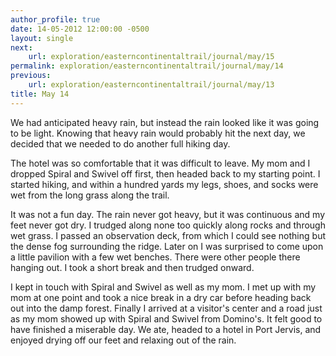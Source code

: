 ```yaml
---
author_profile: true
date: 14-05-2012 12:00:00 -0500
layout: single
next:
    url: exploration/easterncontinentaltrail/journal/may/15
permalink: exploration/easterncontinentaltrail/journal/may/14
previous:
    url: exploration/easterncontinentaltrail/journal/may/13
title: May 14
---
```

We had anticipated heavy rain, but instead the rain looked like it was going to be light. Knowing that heavy rain would probably hit the next day, we decided that we needed to do another full hiking day.

The hotel was so comfortable that it was difficult to leave. My mom and I dropped Spiral and Swivel off first, then headed back to my starting point. I started hiking, and within a hundred yards my legs, shoes, and socks were wet from the long grass along the trail.

It was not a fun day. The rain never got heavy, but it was continuous and my feet never got dry. I trudged along none too quickly along rocks and through wet grass. I passed an observation deck, from which I could see nothing but the dense fog surrounding the ridge. Later on I was surprised to come upon a little pavilion with a few wet benches. There were other people there hanging out. I took a short break and then trudged onward.

I kept in touch with Spiral and Swivel as well as my mom. I met up with my mom at one point and took a nice break in a dry car before heading back out into the damp forest. Finally I arrived at a visitor's center and a road just as my mom showed up with Spiral and Swivel from Domino's. It felt good to have finished a miserable day. We ate, headed to a hotel in Port Jervis, and enjoyed drying off our feet and relaxing out of the rain.